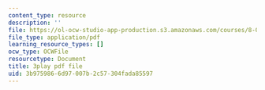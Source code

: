 ```yaml
---
content_type: resource
description: ''
file: https://ol-ocw-studio-app-production.s3.amazonaws.com/courses/8-01sc-classical-mechanics-fall-2016/3b9759866d97007b2c57304fada85597_9NS0JcjNdp4.pdf
file_type: application/pdf
learning_resource_types: []
ocw_type: OCWFile
resourcetype: Document
title: 3play pdf file
uid: 3b975986-6d97-007b-2c57-304fada85597
---
```

